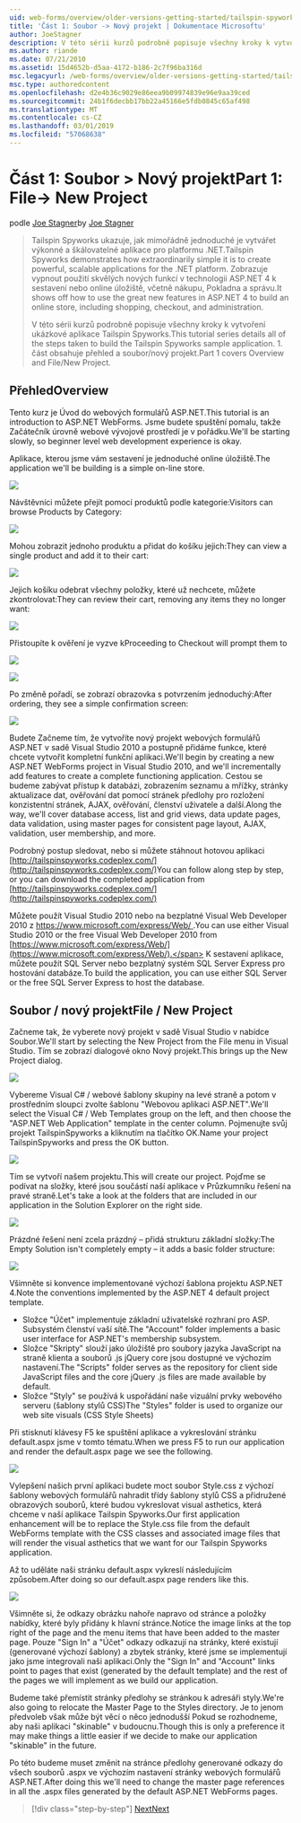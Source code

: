 ```yaml
---
uid: web-forms/overview/older-versions-getting-started/tailspin-spyworks/tailspin-spyworks-part-1
title: 'Část 1: Soubor -> Nový projekt | Dokumentace Microsoftu'
author: JoeStagner
description: V této sérii kurzů podrobně popisuje všechny kroky k vytvoření ukázkové aplikace Tailspin Spyworks. 1. část obsahuje přehled a soubor/nový projekt.
ms.author: riande
ms.date: 07/21/2010
ms.assetid: 15d4652b-d5aa-4172-b186-2c7f96ba316d
msc.legacyurl: /web-forms/overview/older-versions-getting-started/tailspin-spyworks/tailspin-spyworks-part-1
msc.type: authoredcontent
ms.openlocfilehash: d2e4b36c9029e86eea9b09974839e96e9aa39ced
ms.sourcegitcommit: 24b1f6decbb17bb22a45166e5fdb0845c65af498
ms.translationtype: MT
ms.contentlocale: cs-CZ
ms.lasthandoff: 03/01/2019
ms.locfileid: "57068638"
---
```

<a name="part-1-file--new-project"></a><span data-ttu-id="71e4d-104">Část 1: Soubor > Nový projekt</span><span class="sxs-lookup"><span data-stu-id="71e4d-104">Part 1: File-> New Project</span></span>
====================
<span data-ttu-id="71e4d-105">podle [Joe Stagner](https://github.com/JoeStagner)</span><span class="sxs-lookup"><span data-stu-id="71e4d-105">by [Joe Stagner](https://github.com/JoeStagner)</span></span>

> <span data-ttu-id="71e4d-106">Tailspin Spyworks ukazuje, jak mimořádně jednoduché je vytvářet výkonné a škálovatelné aplikace pro platformu .NET.</span><span class="sxs-lookup"><span data-stu-id="71e4d-106">Tailspin Spyworks demonstrates how extraordinarily simple it is to create powerful, scalable applications for the .NET platform.</span></span> <span data-ttu-id="71e4d-107">Zobrazuje vypnout použití skvělých nových funkcí v technologii ASP.NET 4 k sestavení nebo online úložiště, včetně nákupu, Pokladna a správu.</span><span class="sxs-lookup"><span data-stu-id="71e4d-107">It shows off how to use the great new features in ASP.NET 4 to build an online store, including shopping, checkout, and administration.</span></span>
> 
> <span data-ttu-id="71e4d-108">V této sérii kurzů podrobně popisuje všechny kroky k vytvoření ukázkové aplikace Tailspin Spyworks.</span><span class="sxs-lookup"><span data-stu-id="71e4d-108">This tutorial series details all of the steps taken to build the Tailspin Spyworks sample application.</span></span> <span data-ttu-id="71e4d-109">1. část obsahuje přehled a soubor/nový projekt.</span><span class="sxs-lookup"><span data-stu-id="71e4d-109">Part 1 covers Overview and File/New Project.</span></span>


## <a id="_Toc260221666"></a>  <span data-ttu-id="71e4d-110">Přehled</span><span class="sxs-lookup"><span data-stu-id="71e4d-110">Overview</span></span>

<span data-ttu-id="71e4d-111">Tento kurz je Úvod do webových formulářů ASP.NET.</span><span class="sxs-lookup"><span data-stu-id="71e4d-111">This tutorial is an introduction to ASP.NET WebForms.</span></span> <span data-ttu-id="71e4d-112">Jsme budete spuštění pomalu, takže Začátečník úrovně webové vývojové prostředí je v pořádku.</span><span class="sxs-lookup"><span data-stu-id="71e4d-112">We'll be starting slowly, so beginner level web development experience is okay.</span></span>

<span data-ttu-id="71e4d-113">Aplikace, kterou jsme vám sestavení je jednoduché online úložiště.</span><span class="sxs-lookup"><span data-stu-id="71e4d-113">The application we'll be building is a simple on-line store.</span></span>

![](tailspin-spyworks-part-1/_static/image1.jpg)


<span data-ttu-id="71e4d-114">Návštěvníci můžete přejít pomocí produktů podle kategorie:</span><span class="sxs-lookup"><span data-stu-id="71e4d-114">Visitors can browse Products by Category:</span></span>

![](tailspin-spyworks-part-1/_static/image2.jpg)

<span data-ttu-id="71e4d-115">Mohou zobrazit jednoho produktu a přidat do košíku jejich:</span><span class="sxs-lookup"><span data-stu-id="71e4d-115">They can view a single product and add it to their cart:</span></span>

![](tailspin-spyworks-part-1/_static/image3.jpg)

<span data-ttu-id="71e4d-116">Jejich košíku odebrat všechny položky, které už nechcete, můžete zkontrolovat:</span><span class="sxs-lookup"><span data-stu-id="71e4d-116">They can review their cart, removing any items they no longer want:</span></span>

![](tailspin-spyworks-part-1/_static/image4.jpg)

<span data-ttu-id="71e4d-117">Přistoupíte k ověření je vyzve k</span><span class="sxs-lookup"><span data-stu-id="71e4d-117">Proceeding to Checkout will prompt them to</span></span>

![](tailspin-spyworks-part-1/_static/image5.jpg)

![](tailspin-spyworks-part-1/_static/image6.jpg)

<span data-ttu-id="71e4d-118">Po změně pořadí, se zobrazí obrazovka s potvrzením jednoduchý:</span><span class="sxs-lookup"><span data-stu-id="71e4d-118">After ordering, they see a simple confirmation screen:</span></span>

![](tailspin-spyworks-part-1/_static/image7.jpg)


<span data-ttu-id="71e4d-119">Budete Začneme tím, že vytvoříte nový projekt webových formulářů ASP.NET v sadě Visual Studio 2010 a postupně přidáme funkce, které chcete vytvořit kompletní funkční aplikaci.</span><span class="sxs-lookup"><span data-stu-id="71e4d-119">We'll begin by creating a new ASP.NET WebForms project in Visual Studio 2010, and we'll incrementally add features to create a complete functioning application.</span></span> <span data-ttu-id="71e4d-120">Cestou se budeme zabývat přístup k databázi, zobrazením seznamu a mřížky, stránky aktualizace dat, ověřování dat pomocí stránek předlohy pro rozložení konzistentní stránek, AJAX, ověřování, členství uživatele a další.</span><span class="sxs-lookup"><span data-stu-id="71e4d-120">Along the way, we'll cover database access, list and grid views, data update pages, data validation, using master pages for consistent page layout, AJAX, validation, user membership, and more.</span></span>

<span data-ttu-id="71e4d-121">Podrobný postup sledovat, nebo si můžete stáhnout hotovou aplikaci [http://tailspinspyworks.codeplex.com/](http://tailspinspyworks.codeplex.com/)</span><span class="sxs-lookup"><span data-stu-id="71e4d-121">You can follow along step by step, or you can download the completed application from [http://tailspinspyworks.codeplex.com/](http://tailspinspyworks.codeplex.com/)</span></span>

<span data-ttu-id="71e4d-122">Můžete použít Visual Studio 2010 nebo na bezplatné Visual Web Developer 2010 z [ https://www.microsoft.com/express/Web/ ](https://www.microsoft.com/express/Web/).</span><span class="sxs-lookup"><span data-stu-id="71e4d-122">You can use either Visual Studio 2010 or the free Visual Web Developer 2010 from [https://www.microsoft.com/express/Web/](https://www.microsoft.com/express/Web/).</span></span> <span data-ttu-id="71e4d-123">K sestavení aplikace, můžete použít SQL Server nebo bezplatný systém SQL Server Express pro hostování databáze.</span><span class="sxs-lookup"><span data-stu-id="71e4d-123">To build the application, you can use either SQL Server or the free SQL Server Express to host the database.</span></span>

## <a id="_Toc260221667"></a>  <span data-ttu-id="71e4d-124">Soubor / nový projekt</span><span class="sxs-lookup"><span data-stu-id="71e4d-124">File / New Project</span></span>

<span data-ttu-id="71e4d-125">Začneme tak, že vyberete nový projekt v sadě Visual Studio v nabídce Soubor.</span><span class="sxs-lookup"><span data-stu-id="71e4d-125">We'll start by selecting the New Project from the File menu in Visual Studio.</span></span> <span data-ttu-id="71e4d-126">Tím se zobrazí dialogové okno Nový projekt.</span><span class="sxs-lookup"><span data-stu-id="71e4d-126">This brings up the New Project dialog.</span></span>

![](tailspin-spyworks-part-1/_static/image8.jpg)

<span data-ttu-id="71e4d-127">Vybereme Visual C# / webové šablony skupiny na levé straně a potom v prostředním sloupci zvolte šablonu "Webovou aplikaci ASP.NET".</span><span class="sxs-lookup"><span data-stu-id="71e4d-127">We'll select the Visual C# / Web Templates group on the left, and then choose the "ASP.NET Web Application" template in the center column.</span></span> <span data-ttu-id="71e4d-128">Pojmenujte svůj projekt TailspinSpyworks a kliknutím na tlačítko OK.</span><span class="sxs-lookup"><span data-stu-id="71e4d-128">Name your project TailspinSpyworks and press the OK button.</span></span>

![](tailspin-spyworks-part-1/_static/image9.jpg)

<span data-ttu-id="71e4d-129">Tím se vytvoří našem projektu.</span><span class="sxs-lookup"><span data-stu-id="71e4d-129">This will create our project.</span></span> <span data-ttu-id="71e4d-130">Pojďme se podívat na složky, které jsou součástí naší aplikace v Průzkumníku řešení na pravé straně.</span><span class="sxs-lookup"><span data-stu-id="71e4d-130">Let's take a look at the folders that are included in our application in the Solution Explorer on the right side.</span></span>

![](tailspin-spyworks-part-1/_static/image10.jpg)

<span data-ttu-id="71e4d-131">Prázdné řešení není zcela prázdný – přidá strukturu základní složky:</span><span class="sxs-lookup"><span data-stu-id="71e4d-131">The Empty Solution isn't completely empty – it adds a basic folder structure:</span></span>

![](tailspin-spyworks-part-1/_static/image1.png)

<span data-ttu-id="71e4d-132">Všimněte si konvence implementované výchozí šablona projektu ASP.NET 4.</span><span class="sxs-lookup"><span data-stu-id="71e4d-132">Note the conventions implemented by the ASP.NET 4 default project template.</span></span>

- <span data-ttu-id="71e4d-133">Složce "Účet" implementuje základní uživatelské rozhraní pro ASP. Subsystém členství vaší sítě.</span><span class="sxs-lookup"><span data-stu-id="71e4d-133">The "Account" folder implements a basic user interface for ASP.NET's membership subsystem.</span></span>
- <span data-ttu-id="71e4d-134">Složce "Skripty" slouží jako úložiště pro soubory jazyka JavaScript na straně klienta a souborů .js jQuery core jsou dostupné ve výchozím nastavení.</span><span class="sxs-lookup"><span data-stu-id="71e4d-134">The "Scripts" folder serves as the repository for client side JavaScript files and the core jQuery .js files are made available by default.</span></span>
- <span data-ttu-id="71e4d-135">Složce "Styly" se používá k uspořádání naše vizuální prvky webového serveru (šablony stylů CSS)</span><span class="sxs-lookup"><span data-stu-id="71e4d-135">The "Styles" folder is used to organize our web site visuals (CSS Style Sheets)</span></span>

<span data-ttu-id="71e4d-136">Při stisknutí klávesy F5 ke spuštění aplikace a vykreslování stránku default.aspx jsme v tomto tématu.</span><span class="sxs-lookup"><span data-stu-id="71e4d-136">When we press F5 to run our application and render the default.aspx page we see the following.</span></span>

![](tailspin-spyworks-part-1/_static/image11.jpg)

<span data-ttu-id="71e4d-137">Vylepšení našich první aplikaci budete moct soubor Style.css z výchozí šablony webových formulářů nahradit třídy šablony stylů CSS a přidružené obrazových souborů, které budou vykreslovat visual asthetics, která chceme v naší aplikace Tailspin Spyworks.</span><span class="sxs-lookup"><span data-stu-id="71e4d-137">Our first application enhancement will be to replace the Style.css file from the default WebForms template with the CSS classes and associated image files that will render the visual asthetics that we want for our Tailspin Spyworks application.</span></span>

<span data-ttu-id="71e4d-138">Až to uděláte naši stránku default.aspx vykreslí následujícím způsobem.</span><span class="sxs-lookup"><span data-stu-id="71e4d-138">After doing so our default.aspx page renders like this.</span></span>

![](tailspin-spyworks-part-1/_static/image12.jpg)

<span data-ttu-id="71e4d-139">Všimněte si, že odkazy obrázku nahoře napravo od stránce a položky nabídky, které byly přidány k hlavní stránce.</span><span class="sxs-lookup"><span data-stu-id="71e4d-139">Notice the image links at the top right of the page and the menu items that have been added to the master page.</span></span> <span data-ttu-id="71e4d-140">Pouze "Sign In" a "Účet" odkazy odkazují na stránky, které existují (generované výchozí šablony) a zbytek stránky, které jsme se implementují jako jsme integrovali naši aplikaci.</span><span class="sxs-lookup"><span data-stu-id="71e4d-140">Only the "Sign In" and "Account" links point to pages that exist (generated by the default template) and the rest of the pages we will implement as we build our application.</span></span>

<span data-ttu-id="71e4d-141">Budeme také přemístit stránky předlohy se stránkou k adresáři styly.</span><span class="sxs-lookup"><span data-stu-id="71e4d-141">We're also going to relocate the Master Page to the Styles directory.</span></span> <span data-ttu-id="71e4d-142">Je to jenom předvoleb však může být věcí o něco jednodušší Pokud se rozhodneme, aby naši aplikaci "skinable" v budoucnu.</span><span class="sxs-lookup"><span data-stu-id="71e4d-142">Though this is only a preference it may make things a little easier if we decide to make our application "skinable" in the future.</span></span>

<span data-ttu-id="71e4d-143">Po této budeme muset změnit na stránce předlohy generované odkazy do všech souborů .aspx ve výchozím nastavení stránky webových formulářů ASP.NET.</span><span class="sxs-lookup"><span data-stu-id="71e4d-143">After doing this we'll need to change the master page references in all the .aspx files generated by the default ASP.NET WebForms pages.</span></span>

> [!div class="step-by-step"]
> [<span data-ttu-id="71e4d-144">Next</span><span class="sxs-lookup"><span data-stu-id="71e4d-144">Next</span></span>](tailspin-spyworks-part-2.md)
